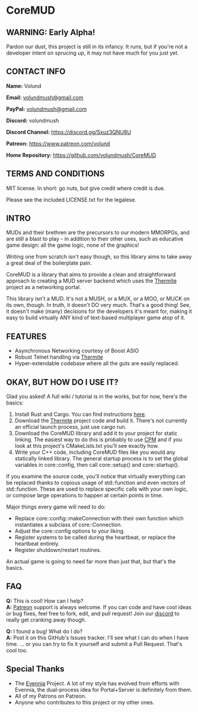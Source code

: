 # CoreMUD

## WARNING: Early Alpha!
Pardon our dust, this project is still in its infancy. It runs, but if you're not a developer intent on sprucing up, it may not have much for you just yet.

## CONTACT INFO
**Name:** Volund

**Email:** volundmush@gmail.com

**PayPal:** volundmush@gmail.com

**Discord:** volundmush

**Discord Channel:** https://discord.gg/Sxuz3QNU8U

**Patreon:** https://www.patreon.com/volund

**Home Repository:** https://github.com/volundmush/CoreMUD

## TERMS AND CONDITIONS

MIT license. In short: go nuts, but give credit where credit is due.

Please see the included LICENSE.txt for the legalese.

## INTRO
MUDs and their brethren are the precursors to our modern MMORPGs, and are still a blast to play - in addition to their other uses, such as educative game design: all the game logic, none of the graphics!

Writing one from scratch isn't easy though, so this library aims to take away a great deal of the boilerplate pain.

CoreMUD is a library that aims to provide a clean and straightforward approach to creating a MUD server backend which uses the [Thermite](https://github.com/volundmush/thermite) project as a networking portal.

This library isn't a MUD. It's not a MUSH, or a MUX, or a MOO, or MUCK on its own, though. In truth, it doesn't DO very much. That's a good thing! See, it doesn't make (many) decisions for the developers it's meant for, making it easy to build virtually ANY kind of text-based multiplayer game atop of it.

## FEATURES
* Asynchronous Networking courtesy of Boost ASIO
* Robust Telnet handling via [Thermite](https://github.com/volundmush/thermite)
* Hyper-extendable codebase where all the guts are easily replaced.

## OKAY, BUT HOW DO I USE IT?
Glad you asked! A full wiki / tutorial is in the works, but for now, here's the basics:

1. Install Rust and Cargo. You can find instructions [here](https://www.rust-lang.org/tools/install).
2. Download the [Thermite](https://github.com/volundmush/thermite) project code and build it. There's not currently an official launch process, just use cargo run.
3. Download the CoreMUD library and add it to your project for static linking. The easiest way to do this is probably to use [CPM](https://github.com/cpm-cmake/CPM.cmake) and if you look at this project's CMakeLists.txt you'll see exactly how.
4. Write your C++ code, including CoreMUD files like you would any statically linked library. The general startup process is to set the global variables in core::config, then call core::setup() and core::startup().

If you examine the source code, you'll notice that virtually everything can be replaced thanks to copious usage of std::function and even vectors of std::function. These are used to replace specific calls with your own logic, or compose large operations to happen at certain points in time.

Major things every game will need to do:
* Replace core::config::makeConnection with their own function which instantiates a subclass of core::Connection.
* Adjust the core::config options to your liking.
* Register systems to be called during the heartbeat, or replace the heartbeat entirely.
* Register shutdown/restart routines.

An actual game is going to need far more than just that, but that's the basics.


## FAQ
__Q:__ This is cool! How can I help?  
__A:__ [Patreon](https://www.patreon.com/volund) support is always welcome. If you can code and have cool ideas or bug fixes, feel free to fork, edit, and pull request! Join our [discord](https://discord.gg/Sxuz3QNU8U) to really get cranking away though.

__Q:__ I found a bug! What do I do?  
__A:__ Post it on this GitHub's Issues tracker. I'll see what I can do when I have time. ... or you can try to fix it yourself and submit a Pull Request. That's cool too.

## Special Thanks
* The [Evennia](https://github.com/evennia/evennia) Project. A lot of my style has evolved from efforts with Evennia, the dual-process idea for Portal+Server is definitely from them.
* All of my Patrons on Patreon.
* Anyone who contributes to this project or my other ones.